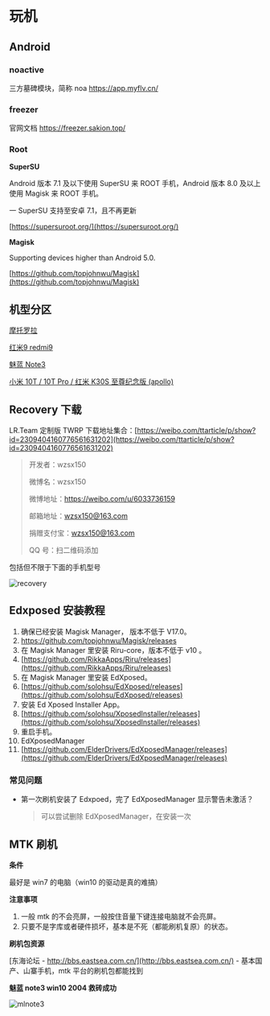 # 玩机

## Android

### noactive

三方墓碑模块，简称 noa https://app.myflv.cn/

### freezer

官网文档 https://freezer.sakion.top/

### Root

**SuperSU**

Android 版本 7.1 及以下使用 SuperSU 来 ROOT 手机，Android 版本 8.0 及以上使用 Magisk 来 ROOT 手机。

一 SuperSU 支持至安卓 7.1，且不再更新

[https://supersuroot.org/](https://supersuroot.org/)

**Magisk**

Supporting devices higher than Android 5.0.

[https://github.com/topjohnwu/Magisk](https://github.com/topjohnwu/Magisk)

## 机型分区

[摩托罗拉](./motorola)

[红米9 redmi9](./redmi9)

[魅蓝 Note3](./m3-note.md)

[小米 10T / 10T Pro / 红米 K30S 至尊纪念版 (apollo) ](./k30s-apollo.md)

## Recovery 下载

LR.Team 定制版 TWRP 下载地址集合：[https://weibo.com/ttarticle/p/show?id=2309404160776561631202](https://weibo.com/ttarticle/p/show?id=2309404160776561631202)

> 开发者：wzsx150
>
> 微博名：wzsx150
>
> 微博地址：https://weibo.com/u/6033736159
>
> 邮箱地址：wzsx150@163.com
>
> 捐赠支付宝：wzsx150@163.com
>
> QQ 号：扫二维码添加

包括但不限于下面的手机型号

![recovery](https://static.yoouu.cn/static/imgs/doc/interest/recovery.png)

## Edxposed 安装教程

1. 确保已经安装 Magisk Manager， 版本不低于 V17.0。
2. [https://github.com/topjohnwu/Magisk/releases ](https://github.com/topjohnwu/Magisk/releases)
3. 在 Magisk Manager 里安装 Riru-core，版本不低于 v10 。
4. [https://github.com/RikkaApps/Riru/releases](https://github.com/RikkaApps/Riru/releases)
5. 在 Magisk Manager 里安装 EdXposed。
6. [https://github.com/solohsu/EdXposed/releases](https://github.com/solohsu/EdXposed/releases)
7. 安装 Ed Xposed Installer App。
8. [https://github.com/solohsu/XposedInstaller/releases](https://github.com/solohsu/XposedInstaller/releases)
9. 重启手机。
10. EdXposedManager
11. [https://github.com/ElderDrivers/EdXposedManager/releases](https://github.com/ElderDrivers/EdXposedManager/releases)

### 常见问题

- 第一次刷机安装了 Edxpoed，完了 EdXposedManager 显示警告未激活？

  > 可以尝试删除 EdXposedManager，在安装一次

## MTK 刷机

**条件**

最好是 win7 的电脑（win10 的驱动是真的难搞）

**注意事项**

1. 一般 mtk 的不会亮屏，一般按住音量下键连接电脑就不会亮屏。
2. 只要不是字库或者硬件损坏，基本是不死（都能刷机复原）的状态。

**刷机包资源**

[东海论坛 - http://bbs.eastsea.com.cn/](http://bbs.eastsea.com.cn/) - 基本国产、山寨手机，mtk 平台的刷机包都能找到

**魅蓝 note3 win10 2004 救砖成功**

![mlnote3](https://static.yoouu.cn/static/imgs/doc/interest/mtk.png)
